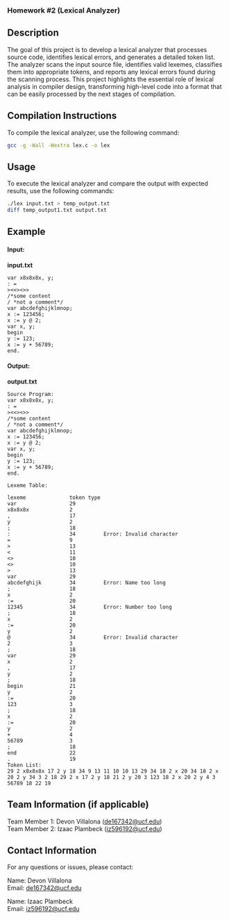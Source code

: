 ### Homework #2 (Lexical Analyzer)

## Description
The goal of this project is to develop a lexical analyzer that processes source code, identifies lexical errors, and generates a detailed token list. The analyzer scans the input source file, identifies valid lexemes, classifies them into appropriate tokens, and reports any lexical errors found during the scanning process. This project highlights the essential role of lexical analysis in compiler design, transforming high-level code into a format that can be easily processed by the next stages of compilation.

## Compilation Instructions
To compile the lexical analyzer, use the following command:
```bash
gcc -g -Wall -Wextra lex.c -o lex
```

## Usage
To execute the lexical analyzer and compare the output with expected results, use the following commands:

```bash
./lex input.txt > temp_output.txt
diff temp_output1.txt output.txt

```

## Example

#### Input:
**input.txt**
```plaintext
var x8x8x8x, y;
: =
><<><>>
/*some content
/ *not a comment*/
var abcdefghijklmnop;
x := 123456;
x := y @ 2;
var x, y;
begin
y := 123;
x := y + 56789;
end.
```

#### Output:
**output.txt**
```plaintext
Source Program:
var x8x8x8x, y;
: =
><<><>>
/*some content
/ *not a comment*/
var abcdefghijklmnop;
x := 123456;
x := y @ 2;
var x, y;
begin
y := 123;
x := y + 56789;
end.

Lexeme Table:

lexeme              token type
var                 29        
x8x8x8x             2         
,                   17        
y                   2         
;                   18        
:                   34         Error: Invalid character
=                   9         
>                   13        
<                   11        
<>                  10        
<>                  10        
>                   13        
var                 29        
abcdefghijk         34         Error: Name too long
;                   18        
x                   2         
:=                  20        
12345               34         Error: Number too long
;                   18        
x                   2         
:=                  20        
y                   2         
@                   34         Error: Invalid character
2                   3         
;                   18        
var                 29        
x                   2         
,                   17        
y                   2         
;                   18        
begin               21        
y                   2         
:=                  20        
123                 3         
;                   18        
x                   2         
:=                  20        
y                   2         
+                   4         
56789               3         
;                   18        
end                 22        
.                   19        
Token List:
29 2 x8x8x8x 17 2 y 18 34 9 13 11 10 10 13 29 34 18 2 x 20 34 18 2 x 20 2 y 34 3 2 18 29 2 x 17 2 y 18 21 2 y 20 3 123 18 2 x 20 2 y 4 3 56789 18 22 19

```

## Team Information (if applicable)
Team Member 1: Devon Villalona (de167342@ucf.edu)  
Team Member 2: Izaac Plambeck (iz596192@ucf.edu)

## Contact Information
For any questions or issues, please contact:

Name: Devon Villalona  
Email: de167342@ucf.edu

Name: Izaac Plambeck  
Email: iz596192@ucf.edu